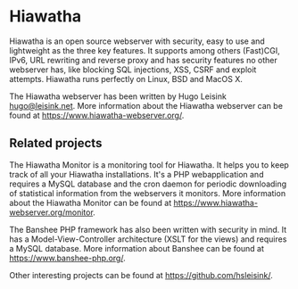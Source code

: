 Hiawatha
========
Hiawatha is an open source webserver with security, easy to use and lightweight as the three key features. It supports among others (Fast)CGI, IPv6, URL rewriting and reverse proxy and has security features no other webserver has, like blocking SQL injections, XSS, CSRF and exploit attempts. Hiawatha runs perfectly on Linux, BSD and MacOS X.

The Hiawatha webserver has been written by Hugo Leisink <hugo@leisink.net>. More information about the Hiawatha webserver can be found at https://www.hiawatha-webserver.org/.

Related projects
----------------
The Hiawatha Monitor is a monitoring tool for Hiawatha. It helps you to keep track of all your Hiawatha installations. It's a PHP webapplication and requires a MySQL database and the cron daemon for periodic downloading of statistical information from the webservers it monitors. More information about the Hiawatha Monitor can be found at https://www.hiawatha-webserver.org/monitor.

The Banshee PHP framework has also been written with security in mind. It has a Model-View-Controller architecture (XSLT for the views) and requires a MySQL database. More information about Banshee can be found at https://www.banshee-php.org/.

Other interesting projects can be found at https://github.com/hsleisink/.
